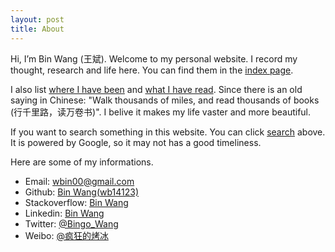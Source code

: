 ```yaml
---
layout: post
title: About
---
```


Hi, I’m Bin Wang (王斌). Welcome to my personal website. I record my thought, research and life here. You can find them in the [index page](/).

I also list [where I have been](/travel.html) and [what I have read](/read.html). Since there is an old saying in Chinese: "Walk thousands of miles, and read thousands of books (行千里路，读万卷书)". I belive it makes my life vaster and more beautiful.

If you want to search something in this website. You can click [search](/search.html) above. It is powered by Google, so it may not has a good timeliness.

Here are some of my informations.

+ Email: [wbin00@gmail.com](mailto:wbin00@gmail.com)
+ Github: [Bin Wang(wb14123)](https://github.com/wb14123)
+ Stackoverflow: [Bin Wang](http://stackoverflow.com/users/1068627/bin-wang)
+ Linkedin: [Bin Wang](http://www.linkedin.com/in/bin-wang-211b9936)
+ Twitter: [@Bingo_Wang](https://twitter.com/Bingo_Wang)
+ Weibo: [@疯狂的烤冰](https://weibo.com/kaobing)

